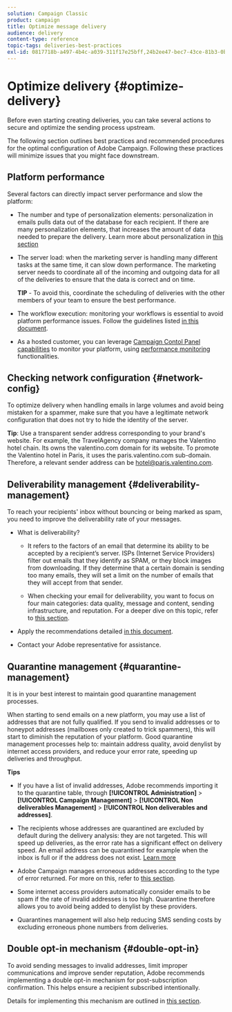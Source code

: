 ```yaml
---
solution: Campaign Classic
product: campaign
title: Optimize message delivery
audience: delivery
content-type: reference
topic-tags: deliveries-best-practices
exl-id: 0817718b-a497-4b4c-a039-311f17e25bff,24b2ee47-bec7-43ce-81b3-0b2d1a5cebae
---
```

# Optimize delivery {#optimize-delivery}

Before even starting creating deliveries, you can take several actions to secure and optimize the sending process upstream.

The following section outlines best practices and recommended procedures for the optimal configuration of Adobe Campaign. Following these practices will minimize issues that you might face downstream.

## Platform performance

Several factors can directly impact server performance and slow the platform:

* The number and type of personalization elements: personalization in emails pulls data out of the database for each recipient. If there are many personalization elements, that increases the amount of data needed to prepare the delivery.  Learn more about personalization in [this section](../../delivery/using/about-personalization.md)

* The server load: when the marketing server is handling many different tasks at the same time, it can slow down performance. The marketing server needs to coordinate all of the incoming and outgoing data for all of the deliveries to ensure that the data is correct and on time.

    **TIP** - To avoid this, coordinate the scheduling of deliveries with the other members of your team to ensure the best performance.

* The workflow execution: monitoring your workflows is essential to avoid platform performance issues. Follow the guidelines listed [in this document](../../workflow/using/workflow-best-practices.md#execution-and-performance).

* As a hosted customer, you can leverage [Campaign Contol Panel capabilities](https://docs.adobe.com/content/help/en/control-panel/using/discover-control-panel/key-features.html) to monitor your platform, using [performance monitoring](https://docs.adobe.com/content/help/en/control-panel/using/performance-monitoring/about-performance-monitoring.html) functionalities.

## Checking network configuration {#network-config}

To optimize delivery when handling emails in large volumes and avoid being mistaken for a spammer, make sure that you have a legitimate network configuration that does not try to hide the identity of the server.

**Tip**:  Use a transparent sender address corresponding to your brand's website. For example, the TravelAgency company manages the Valentino hotel chain. Its owns the valentino.com domain for its website. To promote the Valentino hotel in Paris, it uses the paris.valentino.com sub-domain. Therefore, a relevant sender address can be hotel@paris.valentino.com.

## Deliverability management {#deliverability-management}

To reach your recipients' inbox without bouncing or being marked as spam, you need to improve the deliverability rate of your messages.

* What is deliverability?

    * It refers to the factors of an email that determine its ability to be accepted by a recipient’s server. ISPs (Internet Service Providers) filter out emails that they identify as SPAM, or they block images from downloading. If they determine that a certain domain is sending too many emails, they will set a limit on the number of emails that they will accept from that sender.

    * When checking your email for deliverability, you want to focus on four main categories: data quality, message and content, sending infrastructure, and reputation. For a deeper dive on this topic, refer to [this section](../../delivery/using/about-deliverability.md).

* Apply the recommendations detailed [in this document](../../delivery/using/about-deliverability.md).

* Contact your Adobe representative for assistance.

## Quarantine management {#quarantine-management}

It is in your best interest to maintain good quarantine management processes.

When starting to send emails on a new platform, you may use a list of addresses that are not fully qualified. If you send to invalid addresses or to honeypot addresses (mailboxes only created to trick spammers), this will start to diminish the reputation of your platform. Good quarantine management processes help to: maintain address quality, avoid denylist by internet access providers, and reduce your error rate, speeding up deliveries and throughput.

**Tips**

* If you have a list of invalid addresses, Adobe recommends importing it to the quarantine table, through **[!UICONTROL Administration]** > **[!UICONTROL Campaign Management]** > **[!UICONTROL Non deliverables Management]** > **[!UICONTROL Non deliverables and addresses]**.

* The recipients whose addresses are quarantined are excluded by default during the delivery analysis: they are not targeted. This will speed up deliveries, as the error rate has a significant effect on delivery speed. An email address can be quarantined for example when the inbox is full or if the address does not exist. [Learn more](#identifying-quarantined-addresses-for-a-delivery)

* Adobe Campaign manages erroneous addresses according to the type of error returned. For more on this, refer to [this section](../../delivery/using/understanding-quarantine-management.md).


* Some internet access providers automatically consider emails to be spam if the rate of invalid addresses is too high. Quarantine therefore allows you to avoid being added to denylist by these providers.

* Quarantines management will also help reducing SMS sending costs by excluding erroneous phone numbers from deliveries. 

## Double opt-in mechanism {#double-opt-in}

To avoid sending messages to invalid addresses, limit improper communications and improve sender reputation, Adobe recommends implementing a double opt-in mechanism for post-subscription confirmation. This helps ensure a recipient subscribed intentionally.

Details for implementing this mechanism are outlined in [this section](../../web/using/use-cases--web-forms.md).
